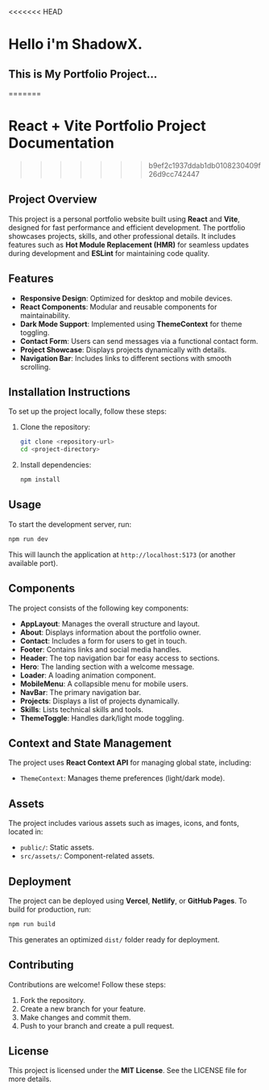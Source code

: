 <<<<<<< HEAD
# Hello i'm ShadowX. 
## This is My Portfolio Project...
=======
# React + Vite Portfolio Project Documentation
>>>>>>> b9ef2c1937ddab1db0108230409f26d9cc742447

## Project Overview
This project is a personal portfolio website built using **React** and **Vite**, designed for fast performance and efficient development. The portfolio showcases projects, skills, and other professional details. It includes features such as **Hot Module Replacement (HMR)** for seamless updates during development and **ESLint** for maintaining code quality.

## Features
- **Responsive Design**: Optimized for desktop and mobile devices.
- **React Components**: Modular and reusable components for maintainability.
- **Dark Mode Support**: Implemented using **ThemeContext** for theme toggling.
- **Contact Form**: Users can send messages via a functional contact form.
- **Project Showcase**: Displays projects dynamically with details.
- **Navigation Bar**: Includes links to different sections with smooth scrolling.

## Installation Instructions
To set up the project locally, follow these steps:

1. Clone the repository:
   ```bash
   git clone <repository-url>
   cd <project-directory>
   ```

2. Install dependencies:
   ```bash
   npm install
   ```

## Usage
To start the development server, run:
```bash
npm run dev
```
This will launch the application at `http://localhost:5173` (or another available port).

## Components
The project consists of the following key components:

- **AppLayout**: Manages the overall structure and layout.
- **About**: Displays information about the portfolio owner.
- **Contact**: Includes a form for users to get in touch.
- **Footer**: Contains links and social media handles.
- **Header**: The top navigation bar for easy access to sections.
- **Hero**: The landing section with a welcome message.
- **Loader**: A loading animation component.
- **MobileMenu**: A collapsible menu for mobile users.
- **NavBar**: The primary navigation bar.
- **Projects**: Displays a list of projects dynamically.
- **Skills**: Lists technical skills and tools.
- **ThemeToggle**: Handles dark/light mode toggling.

## Context and State Management
The project uses **React Context API** for managing global state, including:
- `ThemeContext`: Manages theme preferences (light/dark mode).

## Assets
The project includes various assets such as images, icons, and fonts, located in:
- `public/`: Static assets.
- `src/assets/`: Component-related assets.

## Deployment
The project can be deployed using **Vercel**, **Netlify**, or **GitHub Pages**. To build for production, run:
```bash
npm run build
```
This generates an optimized `dist/` folder ready for deployment.

## Contributing
Contributions are welcome! Follow these steps:
1. Fork the repository.
2. Create a new branch for your feature.
3. Make changes and commit them.
4. Push to your branch and create a pull request.

## License
This project is licensed under the **MIT License**. See the LICENSE file for more details.

